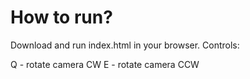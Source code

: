 # How to run?

Download and run index.html in your browser. Controls:

Q - rotate camera CW
E - rotate camera CCW